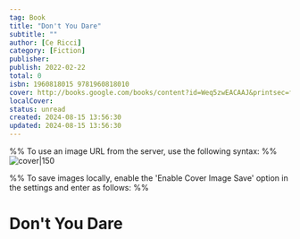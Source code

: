 ```yaml
---
tag: Book
title: "Don't You Dare"
subtitle: ""
author: [Ce Ricci]
category: [Fiction]
publisher: 
publish: 2022-02-22
total: 0
isbn: 1960818015 9781960818010
cover: http://books.google.com/books/content?id=Weq5zwEACAAJ&printsec=frontcover&img=1&zoom=1&source=gbs_api
localCover: 
status: unread
created: 2024-08-15 13:56:30
updated: 2024-08-15 13:56:30
---
```


%% To use an image URL from the server, use the following syntax: %%
![cover|150](http://books.google.com/books/content?id=Weq5zwEACAAJ&printsec=frontcover&img=1&zoom=1&source=gbs_api)

%% To save images locally, enable the 'Enable Cover Image Save' option in the settings and enter as follows: %%


# Don't You Dare